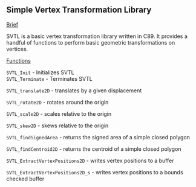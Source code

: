 ## Simple Vertex Transformation Library ##
<ins> Brief </ins>

SVTL is a basic vertex transformation library written in C89. It provides a handful of functions to perform basic geometric transformations on vertices.

<ins> Functions </ins>

```SVTL_Init``` - Initializes SVTL </br>
```SVTL_Terminate``` - Terminates SVTL

```SVTL_translate2D``` - translates by a given displacement

```SVTL_rotate2D``` - rotates around the origin

```SVTL_scale2D``` - scales relative to the origin

```SVTL_skew2D``` - skews relative to the origin

```SVTL_findSignedArea``` - returns the signed area of a simple closed polygon

```SVTL_findCentroid2D``` - returns the centroid of a simple closed polygon

```SVTL_ExtractVertexPositions2D``` - writes vertex positions to a buffer

```SVTL_ExtractVertexPositions2D_s``` - writes vertex positions to a bounds checked buffer
